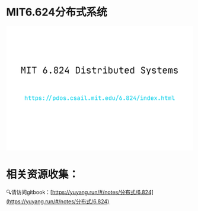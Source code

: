 # MIT6.624分布式系统

![6.824](./images/6.824.png)

# 相关资源收集：

🔍请访问gitbook：[https://yuyang.run/#/notes/分布式/6.824](https://yuyang.run/#/notes/分布式/6.824)



